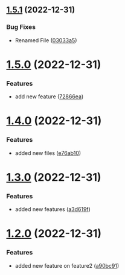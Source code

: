 ## [1.5.1](https://github.com/JayNg96/ReleasesFlow/compare/v1.5.0...v1.5.1) (2022-12-31)


### Bug Fixes

* Renamed File ([03033a5](https://github.com/JayNg96/ReleasesFlow/commit/03033a57db2297ff1fa0b728be3f3493f365848f))



# [1.5.0](https://github.com/JayNg96/ReleasesFlow/compare/v1.4.0...v1.5.0) (2022-12-31)


### Features

* add new feature ([72866ea](https://github.com/JayNg96/ReleasesFlow/commit/72866ea195a360bd8b8a492d5df3ceffe9405748))



# [1.4.0](https://github.com/JayNg96/ReleasesFlow/compare/v1.3.0...v1.4.0) (2022-12-31)


### Features

* added new files ([e76ab10](https://github.com/JayNg96/ReleasesFlow/commit/e76ab10e5943589503b2bafa4a45b8bd87049865))



# [1.3.0](https://github.com/JayNg96/ReleasesFlow/compare/v1.2.0...v1.3.0) (2022-12-31)


### Features

* added new features ([a3d619f](https://github.com/JayNg96/ReleasesFlow/commit/a3d619fbb4dc9f0cdbdb03a303047c11bb9560cb))



# [1.2.0](https://github.com/JayNg96/ReleasesFlow/compare/v1.1.0...v1.2.0) (2022-12-31)


### Features

* added new feature on feature2 ([a90bc91](https://github.com/JayNg96/ReleasesFlow/commit/a90bc91b8c2e0d8fbe37976790703adb791f6488))



